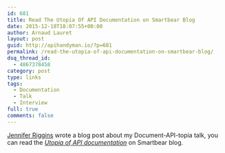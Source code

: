 ```yaml
---
id: 681
title: Read The Utopia Of API Documentation on Smartbear Blog
date: 2015-12-18T18:07:55+00:00
author: Arnaud Lauret
layout: post
guid: http://apihandyman.io/?p=681
permalink: /read-the-utopia-of-api-documentation-on-smartbear-blog/
dsq_thread_id:
  - 4867378458
category: post
type: links
tags:
  - Documentation
  - Talk
  - Interview
full: true
comments: false
---
```

[Jennifer Riggins](https://twitter.com/jkriggins) wrote a blog post about my Document-API-topia talk, you can read the *[Utopia of API documentation](http://blog.smartbear.com/documentation/the-utopia-of-api-documentation/)* on Smartbear blog.